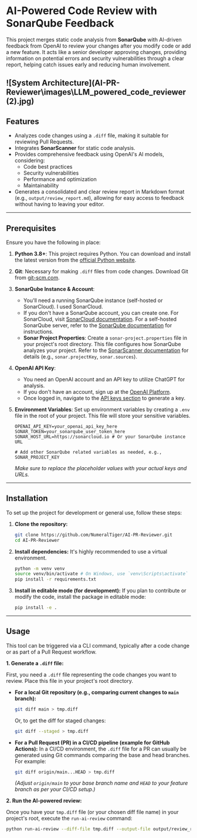 # AI-Powered Code Review with SonarQube Feedback


This project merges static code analysis from **SonarQube** with AI-driven feedback from OpenAI to review your changes after you modify code or add a new feature. It acts like a senior developer approving changes, providing information on potential errors and security vulnerabilities through a clear report, helping catch issues early and reducing human involvement.


![System Architecture](AI-PR-Reviewer\images\LLM_powered_code_reviewer (2).jpg)
---

## Features

* Analyzes code changes using a `.diff` file, making it suitable for reviewing Pull Requests.
* Integrates **SonarScanner** for  static code analysis.
* Provides comprehensive feedback using OpenAI's AI models, considering:
    * Code best practices
    * Security vulnerabilities
    * Performance and optimization
    * Maintainability
* Generates a consolidated and clear review report in Markdown format (e.g., `output/review_report.md`), allowing for easy access to feedback without having to leaving your editor.

---

## Prerequisites

Ensure you have the following in place:

1.  **Python 3.8+**: This project requires Python. You can download and install the latest version from the [official Python website](https://www.python.org/downloads/).
2.  **Git**: Necessary for making `.diff` files from code changes. Download Git from [git-scm.com](https://git-scm.com/downloads).
3.  **SonarQube Instance & Account**:
    * You'll need a running SonarQube instance (self-hosted or SonarCloud). I used SonarCloud.
    * If you don't have a SonarQube account, you can create one. For SonarCloud, visit [SonarCloud documentation](https://sonarcloud.io/about/accounts). For a self-hosted SonarQube server, refer to the [SonarQube documentation](https://docs.sonarsource.com/sonarqube-server/latest/instance-administration/user-management/creating-users/) for instructions.
    * **Sonar Project Properties**: Create a `sonar-project.properties` file in your project's root directory. This file configures how SonarQube analyzes your project. Refer to the [SonarScanner documentation](https://docs.sonarsource.com/sonarqube/latest/analyzing-source-code/scanners/sonarscanner-cli/) for details (e.g., `sonar.projectKey`, `sonar.sources`).
4.  **OpenAI API Key**:
    * You need an OpenAI account and an API key to utilize ChatGPT for analysis.
    * If you don't have an account, sign up at the [OpenAI Platform](https://platform.openai.com/).
    * Once logged in, navigate to the [API keys section](https://platform.openai.com/api-keys) to generate a key.
5.  **Environment Variables**: Set up environment variables by creating a `.env` file in the root of your project. This file will store your sensitive variables.

    ```env
    OPENAI_API_KEY=your_openai_api_key_here
    SONAR_TOKEN=your_sonarqube_user_token_here
    SONAR_HOST_URL=https://sonarcloud.io # Or your SonarQube instance URL

    # Add other SonarQube related variables as needed, e.g., SONAR_PROJECT_KEY
    ```
    *Make sure to replace the placeholder values with your actual keys and URLs.*

---

## Installation

To set up the project for development or general use, follow these steps:

1.  **Clone the repository:**
    ```bash
    git clone https://github.com/NumeralTiger/AI-PR-Reviewer.git
    cd AI-PR-Reviewer
    ```
2.  **Install dependencies:**
    It's highly recommended to use a virtual environment.
    ```bash
    python -m venv venv
    source venv/bin/activate # On Windows, use `venv\Scripts\activate`
    pip install -r requirements.txt
    ```
3.  **Install in editable mode (for development):**
    If you plan to contribute or modify the code, install the package in editable mode:
    ```bash
    pip install -e .
    ```

---

## Usage

This tool can be triggered via a CLI command, typically after a code change or as part of a Pull Request workflow.

**1. Generate a `.diff` file:**

First, you need a `.diff` file representing the code changes you want to review. Place this file in your project's root directory.

* **For a local Git repository (e.g., comparing current changes to `main` branch):**
    ```bash
    git diff main > tmp.diff
    ```
    Or, to get the diff for staged changes:
    ```bash
    git diff --staged > tmp.diff
    ```
* **For a Pull Request (PR) in a CI/CD pipeline (example for GitHub Actions):**
    In a CI/CD environment, the `.diff` file for a PR can usually be generated using Git commands comparing the base and head branches. For example:
    ```bash
    git diff origin/main...HEAD > tmp.diff
    ```
    *(Adjust `origin/main` to your base branch name and `HEAD` to your feature branch as per your CI/CD setup.)*

**2. Run the AI-powered review:**

Once you have your `tmp.diff` file (or your chosen diff file name) in your project's root, execute the `run-ai-review` command:

```bash
python run-ai-review --diff-file tmp.diff --output-file output/review_report.md
